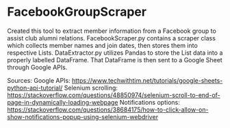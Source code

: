 # FacebookGroupScraper
Created this tool to extract member information from a Facebook group to assist club alumni relations. FacebookScraper.py contains a scraper class which collects member names and join dates, then stores them into respective Lists. DataExtractor.py utilizes Pandas to store the List data into a properly labelled DataFrame. That DataFrame is then sent to a Google Sheet through Google APIs.

Sources:
  Google APIs: https://www.techwithtim.net/tutorials/google-sheets-python-api-tutorial/
  Selenium scrolling: https://stackoverflow.com/questions/48850974/selenium-scroll-to-end-of-page-in-dynamically-loading-webpage
  Notifications options: https://stackoverflow.com/questions/38684175/how-to-click-allow-on-show-notifications-popup-using-selenium-webdriver
  
